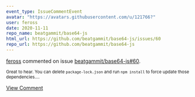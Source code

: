```yaml
---
event_type: IssueCommentEvent
avatar: "https://avatars.githubusercontent.com/u/121766?"
user: feross
date: 2020-11-11
repo_name: beatgammit/base64-js
html_url: https://github.com/beatgammit/base64-js/issues/60
repo_url: https://github.com/beatgammit/base64-js
---
```


<a href='https://github.com/feross' target='_blank'>feross</a> commented on issue <a href='https://github.com/beatgammit/base64-js/issues/60' target='_blank'>beatgammit/base64-js#60</a>.

<small>Great to hear. You can delete `package-lock.json` and run `npm install` to force update those dependencies....</small>

<a href='https://github.com/beatgammit/base64-js/issues/60' target='_blank'>View Comment</a>